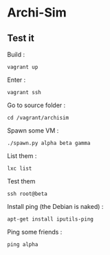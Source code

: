 Archi-Sim
=========


Test it
-------

Build :

    vagrant up

Enter :

    vagrant ssh

Go to source folder :

    cd /vagrant/archisim

Spawn some VM :

    ./spawn.py alpha beta gamma

List them :

    lxc list

Test them

    ssh root@beta

Install ping (the Debian is naked) :

    apt-get install iputils-ping

Ping some friends :

    ping alpha
